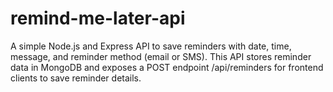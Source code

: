 # remind-me-later-api
A simple Node.js and Express API to save reminders with date, time, message, and reminder method (email or SMS). This API stores reminder data in MongoDB and exposes a POST endpoint /api/reminders for frontend clients to save reminder details.
